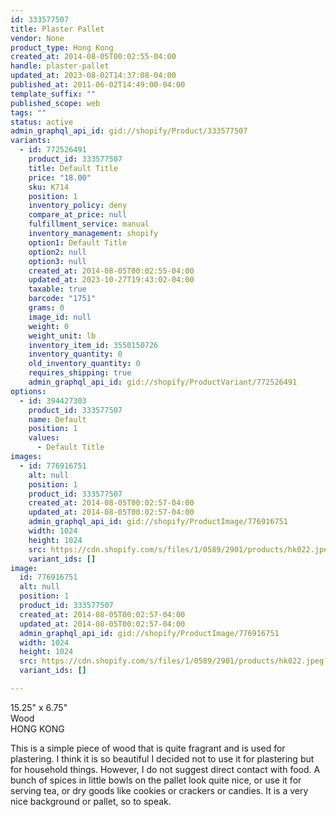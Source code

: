 ```yaml
---
id: 333577507
title: Plaster Pallet
vendor: None
product_type: Hong Kong
created_at: 2014-08-05T00:02:55-04:00
handle: plaster-pallet
updated_at: 2023-08-02T14:37:08-04:00
published_at: 2011-06-02T14:49:00-04:00
template_suffix: ""
published_scope: web
tags: ""
status: active
admin_graphql_api_id: gid://shopify/Product/333577507
variants:
  - id: 772526491
    product_id: 333577507
    title: Default Title
    price: "18.00"
    sku: K714
    position: 1
    inventory_policy: deny
    compare_at_price: null
    fulfillment_service: manual
    inventory_management: shopify
    option1: Default Title
    option2: null
    option3: null
    created_at: 2014-08-05T00:02:55-04:00
    updated_at: 2023-10-27T19:43:02-04:00
    taxable: true
    barcode: "1751"
    grams: 0
    image_id: null
    weight: 0
    weight_unit: lb
    inventory_item_id: 3550150726
    inventory_quantity: 0
    old_inventory_quantity: 0
    requires_shipping: true
    admin_graphql_api_id: gid://shopify/ProductVariant/772526491
options:
  - id: 394427303
    product_id: 333577507
    name: Default
    position: 1
    values:
      - Default Title
images:
  - id: 776916751
    alt: null
    position: 1
    product_id: 333577507
    created_at: 2014-08-05T00:02:57-04:00
    updated_at: 2014-08-05T00:02:57-04:00
    admin_graphql_api_id: gid://shopify/ProductImage/776916751
    width: 1024
    height: 1024
    src: https://cdn.shopify.com/s/files/1/0589/2901/products/hk022.jpeg?v=1407211377
    variant_ids: []
image:
  id: 776916751
  alt: null
  position: 1
  product_id: 333577507
  created_at: 2014-08-05T00:02:57-04:00
  updated_at: 2014-08-05T00:02:57-04:00
  admin_graphql_api_id: gid://shopify/ProductImage/776916751
  width: 1024
  height: 1024
  src: https://cdn.shopify.com/s/files/1/0589/2901/products/hk022.jpeg?v=1407211377
  variant_ids: []

---
```


15.25" x 6.75"  
Wood  
HONG KONG

This is a simple piece of wood that is quite fragrant and is used for plastering. I think it is so beautiful I decided not to use it for plastering but for household things. However, I do not suggest direct contact with food. A bunch of spices in little bowls on the pallet look quite nice, or use it for serving tea, or dry goods like cookies or crackers or candies. It is a very nice background or pallet, so to speak.